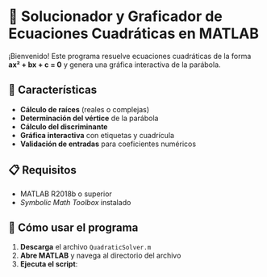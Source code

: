 # 🧮 Solucionador y Graficador de Ecuaciones Cuadráticas en MATLAB

¡Bienvenido! Este programa resuelve ecuaciones cuadráticas de la forma **ax² + bx + c = 0** y genera una gráfica interactiva de la parábola.

## 🌟 Características
- **Cálculo de raíces** (reales o complejas)
- **Determinación del vértice** de la parábola
- **Cálculo del discriminante**
- **Gráfica interactiva** con etiquetas y cuadrícula
- **Validación de entradas** para coeficientes numéricos

## 📋 Requisitos
- MATLAB R2018b o superior
- *Symbolic Math Toolbox* instalado

## 🚀 Cómo usar el programa
1. **Descarga** el archivo `QuadraticSolver.m`
2. **Abre MATLAB** y navega al directorio del archivo
3. **Ejecuta el script**: